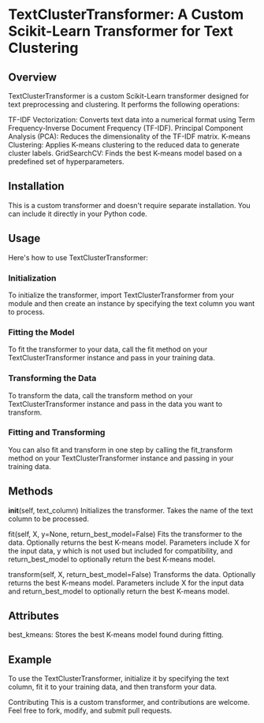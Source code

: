 # TextClusterTransformer: A Custom Scikit-Learn Transformer for Text Clustering

## Overview
TextClusterTransformer is a custom Scikit-Learn transformer designed for text preprocessing and clustering. It performs the following operations:

TF-IDF Vectorization: Converts text data into a numerical format using Term Frequency-Inverse Document Frequency (TF-IDF).
Principal Component Analysis (PCA): Reduces the dimensionality of the TF-IDF matrix.
K-means Clustering: Applies K-means clustering to the reduced data to generate cluster labels.
GridSearchCV: Finds the best K-means model based on a predefined set of hyperparameters.

## Installation
This is a custom transformer and doesn't require separate installation. You can include it directly in your Python code.

## Usage
Here's how to use TextClusterTransformer:

### Initialization
To initialize the transformer, import TextClusterTransformer from your module and then create an instance by specifying the text column you want to process.

### Fitting the Model
To fit the transformer to your data, call the fit method on your TextClusterTransformer instance and pass in your training data.

### Transforming the Data
To transform the data, call the transform method on your TextClusterTransformer instance and pass in the data you want to transform.

### Fitting and Transforming
You can also fit and transform in one step by calling the fit_transform method on your TextClusterTransformer instance and passing in your training data.

## Methods
__init__(self, text_column)
Initializes the transformer. Takes the name of the text column to be processed.

fit(self, X, y=None, return_best_model=False)
Fits the transformer to the data. Optionally returns the best K-means model. Parameters include X for the input data, y which is not used but included for compatibility, and return_best_model to optionally return the best K-means model.

transform(self, X, return_best_model=False)
Transforms the data. Optionally returns the best K-means model. Parameters include X for the input data and return_best_model to optionally return the best K-means model.

## Attributes
best_kmeans: Stores the best K-means model found during fitting.

## Example
To use the TextClusterTransformer, initialize it by specifying the text column, fit it to your training data, and then transform your data.

Contributing
This is a custom transformer, and contributions are welcome. Feel free to fork, modify, and submit pull requests.


